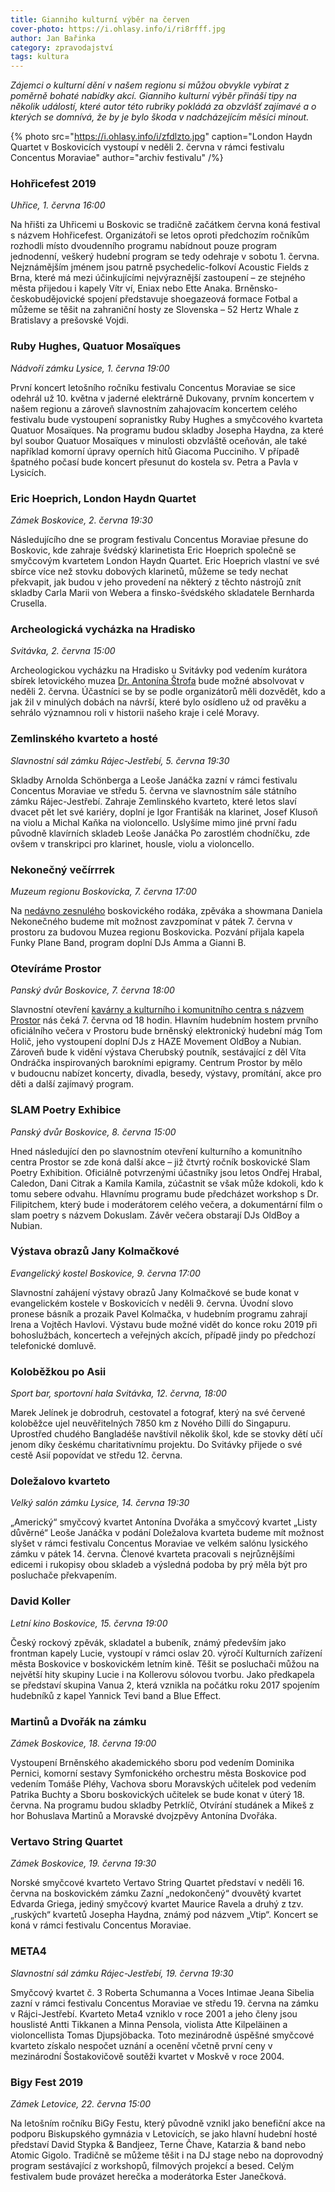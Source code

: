 ```yaml
---
title: Gianniho kulturní výběr na červen
cover-photo: https://i.ohlasy.info/i/ri8rfff.jpg
author: Jan Bařinka
category: zpravodajství
tags: kultura
---
```


*Zájemci o kulturní dění v našem regionu si můžou obvykle vybírat z poměrně bohaté nabídky akcí. Gianniho kulturní výběr přináší tipy na několik událostí, které autor této rubriky pokládá za obzvlášť zajímavé a o kterých se domnívá, že by je bylo škoda v nadcházejícím měsíci minout.*

{% photo src="https://i.ohlasy.info/i/zfdlzto.jpg" caption="London Haydn Quartet v Boskovicích vystoupí v neděli 2. června v rámci festivalu Concentus Moraviae" author="archiv festivalu" /%}

### Hohřicefest 2019

*Uhřice, 1. června 16:00*

Na hřišti za Uhřicemi u Boskovic se tradičně začátkem června koná festival s názvem Hohřicefest. Organizátoři se letos oproti předchozím ročníkům rozhodli místo dvoudenního programu nabídnout pouze program jednodenní, veškerý hudební program se tedy odehraje v sobotu 1. června. Nejznámějším jménem jsou patrně psychedelic-folkoví Acoustic Fields z Brna, které má mezi účinkujícími nejvýraznější zastoupení – ze stejného města přijedou i kapely Vítr ví, Eniax nebo Ette Anaka. Brněnsko-českobudějovické spojení představuje shoegazeová formace Fotbal a můžeme se těšit na zahraniční hosty ze Slovenska – 52 Hertz Whale z Bratislavy a prešovské Vojdi.

### Ruby Hughes, Quatuor Mosaïques

*Nádvoří zámku Lysice, 1. června 19:00*

První koncert letošního ročníku festivalu Concentus Moraviae se sice odehrál už 10. května v jaderné elektrárně Dukovany, prvním koncertem v našem regionu a zároveň slavnostním zahajovacím koncertem celého festivalu bude vystoupení sopranistky Ruby Hughes a smyčcového kvarteta Quatuor Mosaïques. Na programu budou skladby Josepha Haydna, za které byl soubor Quatuor Mosaïques v minulosti obzvláště oceňován, ale také například komorní úpravy operních hitů Giacoma Pucciniho. V případě špatného počasí bude koncert přesunut do kostela sv. Petra a Pavla v Lysicích.

### Eric Hoeprich, London Haydn Quartet

*Zámek Boskovice, 2. června 19:30*

Následujícího dne se program festivalu Concentus Moraviae přesune do Boskovic, kde zahraje švédský klarinetista Eric Hoeprich společně se smyčcovým kvartetem London Haydn Quartet. Eric Hoeprich vlastní ve své sbírce více než stovku dobových klarinetů, můžeme se tedy nechat překvapit, jak budou v jeho provedení na některý z těchto nástrojů znít skladby Carla Marii von Webera a finsko-švédského skladatele Bernharda Crusella.

### Archeologická vycházka na Hradisko

*Svitávka, 2. června 15:00*

Archeologickou vycházku na Hradisko u Svitávky pod vedením kurátora sbírek letovického muzea [Dr. Antonína Štrofa](https://ohlasy.info/clanky/2019/03/rozhovor-strof.html) bude možné absolvovat v neděli 2. června. Účastníci se by se podle organizátorů měli dozvědět, kdo a jak žil v minulých dobách na návrší, které bylo osídleno už od pravěku a sehrálo významnou roli v historii našeho kraje i celé Moravy.

### Zemlinského kvarteto a hosté

*Slavnostní sál zámku Rájec-Jestřebí, 5. června 19:30*

Skladby Arnolda Schönberga a Leoše Janáčka zazní v rámci festivalu Concentus Moraviae ve středu 5. června ve slavnostním sále státního zámku Rájec-Jestřebí. Zahraje Zemlinského kvarteto, které letos slaví dvacet pět let své kariéry, doplní je Igor Františák na klarinet, Josef Klusoň na violu a Michal Kaňka na violoncello. Uslyšíme mimo jiné první řadu původně klavírních skladeb Leoše Janáčka Po zarostlém chodníčku, zde ovšem v transkripci pro klarinet, housle, violu a violoncello.

### Nekonečný večírrrek

*Muzeum regionu Boskovicka, 7. června 17:00*

Na [nedávno zesnulého](https://ohlasy.info/clanky/2019/03/dan-konecny.html) boskovického rodáka, zpěváka a showmana Daniela Nekonečného budeme mít možnost zavzpomínat v pátek 7. června v prostoru za budovou Muzea regionu Boskovicka. Pozvání přijala kapela Funky Plane Band, program doplní DJs Amma a Gianni B.

### Otevíráme Prostor

*Panský dvůr Boskovice, 7. června 18:00*

Slavnostní otevření [kavárny a kulturního i komunitního centra s názvem Prostor](https://prostor.wtf) nás čeká 7. června od 18 hodin. Hlavním hudebním hostem prvního oficiálního večera v Prostoru bude brněnský elektronický hudební mág Tom Holič, jeho vystoupení doplní DJs z HAZE Movement OldBoy a Nubian. Zároveň bude k vidění výstava Cherubský poutník, sestávající z děl Víta Ondráčka inspirovaných barokními epigramy. Centrum Prostor by mělo v budoucnu nabízet koncerty, divadla, besedy, výstavy, promítání, akce pro děti a další zajímavý program.

### SLAM Poetry Exhibice

*Panský dvůr Boskovice, 8. června 15:00*

Hned následující den po slavnostním otevření kulturního a komunitního centra Prostor se zde koná další akce – již čtvrtý ročník boskovické Slam Poetry Exhibition. Oficiálně potvrzenými účastníky jsou letos Ondřej Hrabal, Caledon, Dani Citrak a Kamila Kamila, zúčastnit se však může kdokoli, kdo k tomu sebere odvahu. Hlavnímu programu bude předcházet workshop s Dr. Filipitchem, který bude i moderátorem celého večera, a dokumentární film o slam poetry s názvem Dokuslam. Závěr večera obstarají DJs OldBoy a Nubian.

### Výstava obrazů Jany Kolmačkové

*Evangelický kostel Boskovice, 9. června 17:00*

Slavnostní zahájení výstavy obrazů Jany Kolmačkové se bude konat v evangelickém kostele v Boskovicích v neděli 9. června. Úvodní slovo pronese básník a prozaik Pavel Kolmačka, v hudebním programu zahrají Irena a Vojtěch Havlovi. Výstavu bude možné vidět do konce roku 2019 při bohoslužbách, koncertech a veřejných akcích, případě jindy po předchozí telefonické domluvě.

### Koloběžkou po Asii

*Sport bar, sportovní hala Svitávka, 12. června, 18:00*

Marek Jelínek je dobrodruh, cestovatel a fotograf, který na své červené koloběžce ujel neuvěřitelných 7850 km z Nového Dillí do Singapuru. Uprostřed chudého Bangladéše navštívil několik škol, kde se stovky dětí učí jenom díky českému charitativnímu projektu. Do Svitávky přijede o své cestě Asií popovídat ve středu 12. června. 

### Doležalovo kvarteto

*Velký salón zámku Lysice, 14. června 19:30*

„Americký“ smyčcový kvartet Antonína Dvořáka a smyčcový kvartet „Listy důvěrné“ Leoše Janáčka v podání Doležalova kvarteta budeme mít možnost slyšet v rámci festivalu Concentus Moraviae ve velkém salónu lysického zámku v pátek 14. června. Členové kvarteta pracovali s nejrůznějšími edicemi i rukopisy obou skladeb a výsledná podoba by prý měla být pro posluchače překvapením.

### David Koller

*Letní kino Boskovice, 15. června 19:00*

Český rockový zpěvák, skladatel a bubeník, známý především jako frontman kapely Lucie, vystoupí v rámci oslav 20. výročí Kulturních zařízení města Boskovice v boskovickém letním kině. Těšit se posluchači můžou na největší hity skupiny Lucie i na Kollerovu sólovou tvorbu. Jako předkapela se představí skupina Vanua 2, která vznikla na počátku roku 2017 spojením hudebníků z kapel Yannick Tevi band a Blue Effect.

### Martinů a Dvořák na zámku

*Zámek Boskovice, 18. června 19:00*

Vystoupení Brněnského akademického sboru pod vedením Dominika Pernici, komorní sestavy Symfonického orchestru města Boskovice pod vedením Tomáše Pléhy, Vachova sboru Moravských učitelek pod vedením Patrika Buchty a Sboru boskovických učitelek se bude konat v úterý 18. června. Na programu budou skladby Petrklíč, Otvírání studánek a Mikeš z hor Bohuslava Martinů a Moravské dvojzpěvy Antonína Dvořáka.

### Vertavo String Quartet

*Zámek Boskovice, 19. června 19:30*

Norské smyčcové kvarteto Vertavo String Quartet představí v neděli 16. června na boskovickém zámku Zazní „nedokončený“ dvouvětý kvartet Edvarda Griega, jediný smyčcový kvartet Maurice Ravela a druhý z tzv. „ruských“ kvartetů Josepha Haydna, známý pod názvem „Vtip“. Koncert se koná v rámci festivalu Concentus Moraviae.

### META4

*Slavnostní sál zámku Rájec-Jestřebí, 19. června 19:30*

Smyčcový kvartet č. 3 Roberta Schumanna a Voces Intimae Jeana Sibelia zazní v rámci festivalu Concentus Moraviae ve středu 19. června na zámku v Rájci-Jestřebí. Kvarteto Meta4 vzniklo v roce 2001 a jeho členy jsou houslisté Antti Tikkanen a Minna Pensola, violista Atte Kilpeläinen a violoncellista Tomas Djupsjöbacka. Toto mezinárodně úspěšné smyčcové kvarteto získalo nespočet uznání a ocenění včetně první ceny v mezinárodní Šostakovičově soutěži kvartet v Moskvě v roce 2004.

### Bigy Fest 2019

*Zámek Letovice, 22. června 15:00*

Na letošním ročníku BiGy Festu, který původně vznikl jako benefiční akce na podporu Biskupského gymnázia v Letovicích, se jako hlavní hudební hosté představí David Stypka & Bandjeez, Terne Čhave, Katarzia & band nebo Atomic Gigolo. Tradičně se můžeme těšit i na DJ stage nebo na doprovodný program sestávající z workshopů, filmových projekcí a besed. Celým festivalem bude provázet herečka a moderátorka Ester Janečková.
